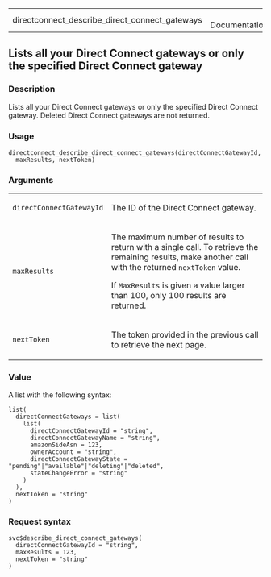<table style="width: 100%;">
<tbody>
<tr class="odd">
<td>directconnect_describe_direct_connect_gateways</td>
<td style="text-align: right;">R Documentation</td>
</tr>
</tbody>
</table>

## Lists all your Direct Connect gateways or only the specified Direct Connect gateway

### Description

Lists all your Direct Connect gateways or only the specified Direct
Connect gateway. Deleted Direct Connect gateways are not returned.

### Usage

    directconnect_describe_direct_connect_gateways(directConnectGatewayId,
      maxResults, nextToken)

### Arguments

<table>
<colgroup>
<col style="width: 35%" />
<col style="width: 65%" />
</colgroup>
<tbody>
<tr class="odd">
<td><code
id="directconnect_describe_direct_connect_gateways_:_directConnectGatewayId">directConnectGatewayId</code></td>
<td><p>The ID of the Direct Connect gateway.</p></td>
</tr>
<tr class="even">
<td><code
id="directconnect_describe_direct_connect_gateways_:_maxResults">maxResults</code></td>
<td><p>The maximum number of results to return with a single call. To
retrieve the remaining results, make another call with the returned
<code>nextToken</code> value.</p>
<p>If <code>MaxResults</code> is given a value larger than 100, only 100
results are returned.</p></td>
</tr>
<tr class="odd">
<td><code
id="directconnect_describe_direct_connect_gateways_:_nextToken">nextToken</code></td>
<td><p>The token provided in the previous call to retrieve the next
page.</p></td>
</tr>
</tbody>
</table>

### Value

A list with the following syntax:

    list(
      directConnectGateways = list(
        list(
          directConnectGatewayId = "string",
          directConnectGatewayName = "string",
          amazonSideAsn = 123,
          ownerAccount = "string",
          directConnectGatewayState = "pending"|"available"|"deleting"|"deleted",
          stateChangeError = "string"
        )
      ),
      nextToken = "string"
    )

### Request syntax

    svc$describe_direct_connect_gateways(
      directConnectGatewayId = "string",
      maxResults = 123,
      nextToken = "string"
    )
